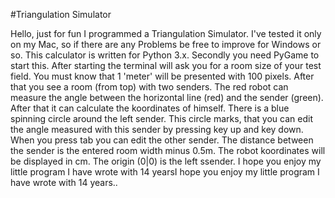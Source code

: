#Triangulation Simulator

Hello, just for fun I programmed a Triangulation Simulator. I've tested it only on my Mac, so if there are any Problems be free to improve for
Windows or so. This calculator is written for Python 3.x. Secondly you need PyGame to start this.
After starting the terminal will ask you for a room size of your test field. You must know that 1 'meter' will be presented
with 100 pixels. After that you see a room (from top) with two senders. The red robot can measure the angle between the horizontal line (red) and
the sender (green). After that it can calculate the koordinates of himself. There is a blue spinning circle around the left sender. This circle
marks, that you can edit the angle measured with this sender by pressing key up and key down. When you press tab you can edit the other sender.
The distance between the sender is the entered room width minus 0.5m. The robot koordinates will be displayed in cm. The origin (0|0)
is the left ssender. I hope you enjoy my little program I have wrote with 14 yearsI hope you enjoy my little program I have wrote with 14 years..

